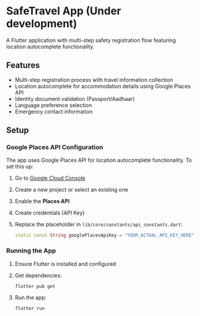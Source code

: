 # SafeTravel App (Under development)

A Flutter application with multi-step safety registration flow featuring location autocomplete functionality.

## Features

- Multi-step registration process with travel information collection
- Location autocomplete for accommodation details using Google Places API
- Identity document validation (Passport/Aadhaar)
- Language preference selection
- Emergency contact information

## Setup

### Google Places API Configuration

The app uses Google Places API for location autocomplete functionality. To set this up:

1. Go to [Google Cloud Console](https://console.cloud.google.com/)
2. Create a new project or select an existing one
3. Enable the **Places API**
4. Create credentials (API Key)
5. Replace the placeholder in `lib/core/constants/api_constants.dart`:

   ```dart
   static const String googlePlacesApiKey = "YOUR_ACTUAL_API_KEY_HERE";
   ```

### Running the App

1. Ensure Flutter is installed and configured
2. Get dependencies:

   ```bash
   flutter pub get
   ```

3. Run the app:

   ```bash
   flutter run
   ```
